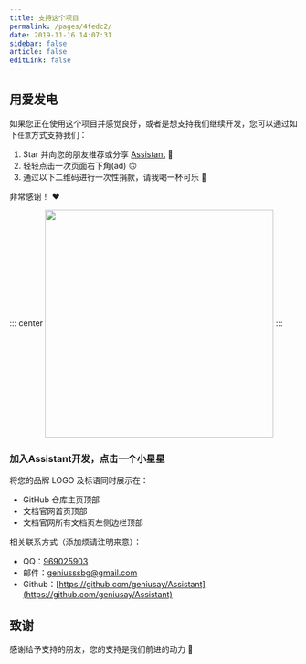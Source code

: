 ```yaml
---
title: 支持这个项目
permalink: /pages/4fedc2/
date: 2019-11-16 14:07:31
sidebar: false
article: false
editLink: false
---
```


## 用爱发电

如果您正在使用这个项目并感觉良好，或者是想支持我们继续开发，您可以通过如下`任意`方式支持我们：

1. Star 并向您的朋友推荐或分享 [Assistant](https://github.com/969025903/Assistant) 🚀
2. 轻轻点击一次页面右下角(ad) 🙃
3. 通过以下二维码进行一次性捐款，请我喝一杯可乐 🥤

非常感谢！ ❤️

::: center
<img align="center" height="400px" src="/img/donate2.png"/>
:::

### 加入Assistant开发，点击一个小星星

将您的品牌 LOGO 及标语同时展示在：

- GitHub 仓库主页顶部
- 文档官网首页顶部
- 文档官网所有文档页左侧边栏顶部

相关联系方式（添加烦请注明来意）：

- QQ：[969025903](tencent://message/?uin=969025903&Site=&Menu=yes)
- 邮件：[geniusssbg@gmail.com](mailto:geniusssbg@gmail.com) 
- Github：[https://github.com/geniusay/Assistant](https://github.com/geniusay/Assistant)

## 致谢

感谢给予支持的朋友，您的支持是我们前进的动力 🎉
